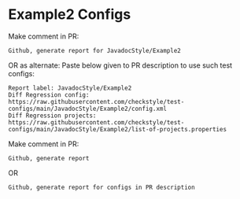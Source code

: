 # Example2 Configs
Make comment in PR:
```
Github, generate report for JavadocStyle/Example2
```
OR as alternate:
Paste below given to PR description to use such test configs:
```
Report label: JavadocStyle/Example2
Diff Regression config: https://raw.githubusercontent.com/checkstyle/test-configs/main/JavadocStyle/Example2/config.xml
Diff Regression projects: https://raw.githubusercontent.com/checkstyle/test-configs/main/JavadocStyle/Example2/list-of-projects.properties
```
Make comment in PR:
```
Github, generate report
```
OR
```
Github, generate report for configs in PR description
```
